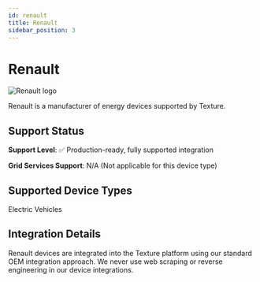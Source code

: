 ```yaml
---
id: renault
title: Renault
sidebar_position: 3
---
```


# Renault

<div style={{ textAlign: 'center', margin: '20px 0' }}>
  <img 
    src="https://device.cms.texture.energy/logo/%20Renault%20Vector%20Icon.svg" 
    alt="Renault logo" 
    style={{ maxWidth: '200px', maxHeight: '150px' }}
  />
</div>

Renault is a manufacturer of energy devices supported by Texture.



## Support Status

**Support Level**: ✅ Production-ready, fully supported integration

**Grid Services Support**: N/A (Not applicable for this device type)

## Supported Device Types

Electric Vehicles

## Integration Details

Renault devices are integrated into the Texture platform using our standard OEM integration approach. We never use web scraping or reverse engineering in our device integrations.

